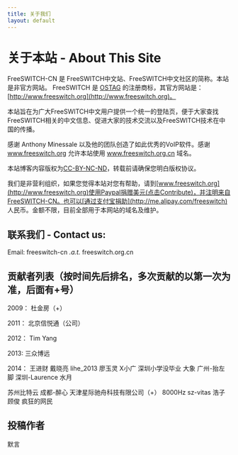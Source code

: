 ```yaml
---
title: 关于我们
layout: default
---
```


# 关于本站 - About This Site

FreeSWITCH-CN 是 FreeSWITCH中文站、FreeSWITCH中文社区的简称。本站是非官方网站。
FreeSWITCH 是 [OSTAG](http://ostag.org/) 的注册商标，其官方网站是：
[http://www.freeswitch.org](http://www.freeswitch.org)。

本站旨在为广大FreeSWITCH中文用户提供一个统一的登陆页，便于大家查找FreeSWITCH相关的中文信息、促进大家的技术交流以及FreeSWITCH技术在中国的传播。
    
感谢 Anthony Minessale 以及他的团队创造了如此优秀的VoIP软件。感谢 www.freeswitch.org 允许本站使用 www.freeswitch.org.cn 域名。             

本站博客内容版权为[CC-BY-NC-ND](http://zh.wikipedia.org/wiki/%E5%88%9B%E9%80%A0%E5%85%B1%E7%94%A8)，转载前请确保您明白版权协议。

我们是非营利组织，如果您觉得本站对您有帮助，请到[www.freeswitch.org](http://www.freeswitch.org)使用Paypal捐赠美元(点击Contribute)，并注明来自FreeSWITCH-CN。也可以[通过支付宝捐助](http://me.alipay.com/freeswitch) 人民币。金额不限，目前全部用于本网站的域名及维护。

## 联系我们 - Contact us:

Email: freeswitch-cn _.a.t._ freeswitch.org.cn

## 贡献者列表（按时间先后排名，多次贡献的以第一次为准，后面有+号）

2009：
杜金房（+）

2011：
北京信悦通（公司）

2012：
Tim Yang

2013:
三众博远

2014：
王进财
戴晓亮
lihe_2013
廖玉灵
X小广
深圳小学没毕业
大象
广州-抬左脚
深圳-Laurence
水月

苏州比特云
成都-醉心
天津星际驰舟科技有限公司（+）
8000Hz
sz-vitas
浩子
顾俊
疯狂的网民


## 投稿作者

默言
